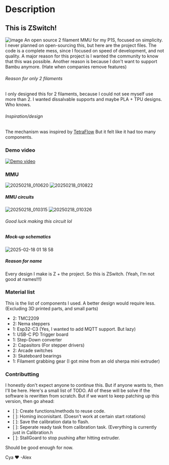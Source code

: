 # Description
## This is ZSwitch!
![image](https://github.com/user-attachments/assets/dbee23c3-8310-46dd-8ac8-5d697cf7f815)
An open source 2 filament MMU for my P1S, focused on simplicity. I never planned on open-sourcing this, but here are the project files.
The code is a complete mess, since I focused on speed of development, and not quality.
A major reason for this project is I wanted the community to know that this was possible.
Another reason is because I don't want to support Bambu anymore. (Hate when companies remove features)

###### Reason for only 2 filaments
I only designed this for 2 filaments, because I could not see myself use more than 2.
I wanted dissalvable supports and maybe PLA + TPU designs. Who knows.

###### Inspiration/design
The mechanism was inspired by [TetraFlow](https://github.com/apoorv1in/TetraFlow_MMU)
But it felt like it had too many components.

### Demo video
[![Demo video](http://img.youtube.com/vi/LOB4sRO39Bo/0.jpg)](https://youtu.be/LOB4sRO39Bo)

### MMU
![20250218_010620](https://github.com/user-attachments/assets/1d19f10f-dc9e-4824-b82c-c2926f4becf0)
![20250218_010822](https://github.com/user-attachments/assets/5cd85980-0cf1-4fd2-b591-0bb1e85c5c09)

##### MMU circuits
![20250218_010315](https://github.com/user-attachments/assets/afc427bf-3e34-4655-a244-776b1d5f0d38)
![20250218_010326](https://github.com/user-attachments/assets/9d4fd046-55ac-4572-876a-0742dc3d2c9d)
###### Good luck making this circuit lol

##### Mock-up schematics
![2025-02-18 01 18 58](https://github.com/user-attachments/assets/903994d8-51bd-4910-9cfe-e601e07107da)

##### Reason for name
Every design I make is Z + the project.
So this is ZSwitch.
(Yeah, I'm not good at names!!!)

### Material list
This is the list of components I used.
A better design would require less.
(Excluding 3D printed parts, and small parts)
- 2: TMC2209
- 2: Nema steppers
- 1: Esp32-C3 (Yes, I wanted to add MQTT support. But lazy)
- 1: USB-C PD Trigger board
- 1: Step-Down converter
- 2: Capasitors (For stepper drivers)
- 2: Arcade switches
- 3: Skateboard bearings
- 1: Filament grabbing gear (I got mine from an old sherpa mini extruder)

### Contributting
I honestly don't expect anyone to continue this. But if anyone wants to, then I'll be here.
Here's a small list of TODO. All of these will be solve if the software is rewritten from scratch. But if we want to keep patching up this version, then go ahead:
- [ ]: Create functions/methods to reuse code.
- [ ]: Homing inconisitant. (Doesn't work at certain start rotations)
- [ ]: Save the calibration data to flash.
- [ ]: Seperate ready task from calibration task. (Everything is currently just in Calibration.h
- [ ]: StallGoard to stop pushing after hitting extruder.

Should be good enough for now.


Cya ♥ 
-Alex
